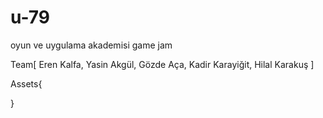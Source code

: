 # u-79
oyun ve uygulama akademisi game jam

Team[
  Eren Kalfa,
  Yasin Akgül,
  Gözde Aça,
  Kadir Karayiğit,
  Hilal Karakuş
  ]
  
Assets{

}
